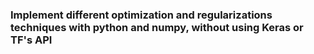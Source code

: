 ### Implement different optimization and regularizations techniques with python and numpy, without using Keras or TF's API
